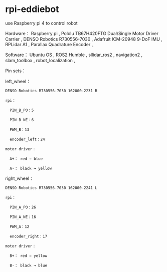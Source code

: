 # rpi-eddiebot
use Raspberry pi 4 to control robot

Hardware：
Raspberry pi ,
Pololu TB67H420FTG Dual/Single Motor Driver Carrier ,
DENSO Robotics R730556-7030 ,
Adafruit ICM-20948 9-DoF IMU ,
RPLidar A1 ,
Parallax Quadrature Encoder ,

Software：
Ubuntu OS ,
ROS2 Humble ,
sllidar_ros2 ,
navigation2 ,
slam_toolbox ,
robot_localization ,

Pin sets：

  left_wheel：
  
    DENSO Robotics R730556-7030 162000-2231 R
  
    rpi：
    
      PIN_B_PO：5
      
      PIN_B_NE：6
      
      PWM_B：13
      
      encoder_left：24
    
    motor driver：
    
      A+： red → blue
      
      A-： black → yellow

  right_wheel：
    
    DENSO Robotics R730556-7030 162000-2241 L
    
    rpi：
    
      PIN_A_PO：26
      
      PIN_A_NE：16
      
      PWM_A：12
      
      encoder_right：17
    
    motor driver：
    
      B+： red → yellow
      
      B-： black → blue
